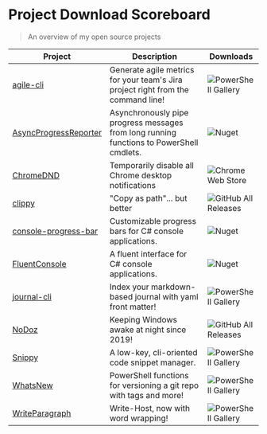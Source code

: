 # Project Download Scoreboard

> An overview of my open source projects

| Project                                                      | Description                                                  | Downloads                                                    |
| ------------------------------------------------------------ | ------------------------------------------------------------ | ------------------------------------------------------------ |
| [agile-cli](https://github.com/refactorsaurusrex/agile-cli)  | Generate agile metrics for your team's Jira project right from the command line! | ![PowerShell Gallery](https://img.shields.io/powershellgallery/dt/AgileCli?logo=powershell&style=for-the-badge) |
| [AsyncProgressReporter](https://github.com/refactorsaurusrex/AsyncProgressReporter) | Asynchronously pipe progress messages from long running functions to PowerShell cmdlets. | ![Nuget](https://img.shields.io/nuget/dt/AsyncProgressReporter?logo=nuget&style=for-the-badge) |
| [ChromeDND](https://github.com/refactorsaurusrex/ChromeDND)  | Temporarily disable all Chrome desktop notifications         | ![Chrome Web Store](https://img.shields.io/chrome-web-store/users/kidgbjjjkhkickaakajjpgdkcfnidphn?logo=google-chrome&style=for-the-badge) |
| [clippy](https://github.com/refactorsaurusrex/clippy)        | "Copy as path"... but better                                 | ![GitHub All Releases](https://img.shields.io/github/downloads/refactorsaurusrex/clippy/total?logo=github&style=for-the-badge) |
| [console-progress-bar](https://github.com/refactorsaurusrex/console-progress-bar) | Customizable progress bars for C# console applications.      | ![Nuget](https://img.shields.io/nuget/dt/Luna.ConsoleProgressBar?color=brightgreen&logo=nuget&style=for-the-badge) |
| [FluentConsole](https://github.com/refactorsaurusrex/FluentConsole) | A fluent interface for C# console applications.              | ![Nuget](https://img.shields.io/nuget/dt/FluentConsole.Library?logo=nuget&style=for-the-badge) |
| [journal-cli](https://github.com/refactorsaurusrex/journal-cli) | Index your markdown-based journal with yaml front matter!    | ![PowerShell Gallery](https://img.shields.io/powershellgallery/dt/journalcli?style=for-the-badge&label=Downloads&logo=powershell) |
| [NoDoz](https://github.com/refactorsaurusrex/NoDoz)          | Keeping Windows awake at night since 2019!                   | ![GitHub All Releases](https://img.shields.io/github/downloads/refactorsaurusrex/nodoz/total?logo=github&style=for-the-badge) |
| [Snippy](https://github.com/refactorsaurusrex/snippy)        | A low-key, cli-oriented code snippet manager.                | ![PowerShell Gallery](https://img.shields.io/powershellgallery/dt/snippy?style=for-the-badge&label=Downloads&logo=powershell) |
| [WhatsNew](https://github.com/refactorsaurusrex/whats-new)   | PowerShell functions for versioning a git repo with tags and more! | ![PowerShell Gallery](https://img.shields.io/powershellgallery/dt/whatsnew?style=for-the-badge&label=Downloads&logo=powershell) |
| [WriteParagraph](https://github.com/refactorsaurusrex/WriteParagraph) | Write-Host, now with word wrapping!                          | ![PowerShell Gallery](https://img.shields.io/powershellgallery/dt/WriteParagraph?logo=powershell&style=for-the-badge) |